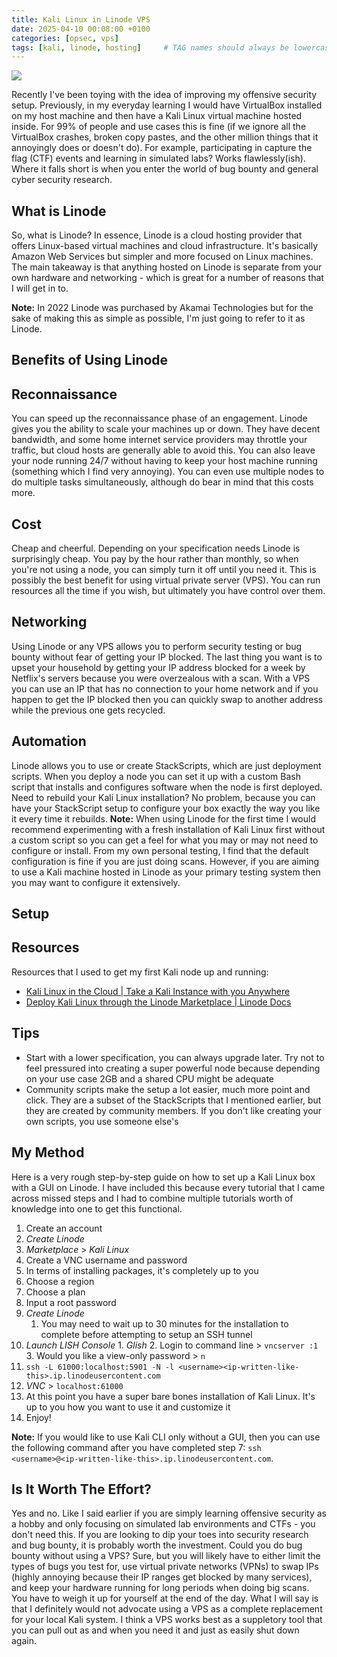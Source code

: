 ```yaml
---
title: Kali Linux in Linode VPS
date: 2025-04-10 00:08:00 +0100
categories: [opsec, vps]
tags: [kali, linode, hosting]     # TAG names should always be lowercase
---
```


![](https://res.cloudinary.com/djo6idowf/image/upload/v1744238834/7181e9fc416d5efe46f317221c87a361a381c032385bfba8_bzw62c.png)

Recently I've been toying with the idea of improving my offensive security setup. Previously, in my everyday learning I would have VirtualBox installed on my host machine and then have a Kali Linux virtual machine hosted inside. For 99% of people and use cases this is fine (if we ignore all the VirtualBox crashes, broken copy pastes, and the other million things that it annoyingly does or doesn't do). For example, participating in capture the flag (CTF) events and learning in simulated labs? Works flawlessly(ish). Where it falls short is when you enter the world of bug bounty and general cyber security research.

## What is Linode

So, what is Linode? In essence, Linode is a cloud hosting provider that offers Linux-based virtual machines and cloud infrastructure. It's basically Amazon Web Services but simpler and more focused on Linux machines. The main takeaway is that anything hosted on Linode is separate from your own hardware and networking - which is great for a number of reasons that I will get in to.

**Note:** In 2022 Linode was purchased by Akamai Technologies but for the sake of making this as simple as possible, I'm just going to refer to it as Linode.

## Benefits of Using Linode

## Reconnaissance

You can speed up the reconnaissance phase of an engagement. Linode gives you the ability to scale your machines up or down. They have decent bandwidth, and some home internet service providers may throttle your traffic, but cloud hosts are generally able to avoid this. You can also leave your node running 24/7 without having to keep your host machine running (something which I find very annoying). You can even use multiple nodes to do multiple tasks simultaneously, although do bear in mind that this costs more.

## Cost

Cheap and cheerful. Depending on your specification needs Linode is surprisingly cheap. You pay by the hour rather than monthly, so when you're not using a node, you can simply turn it off until you need it. This is possibly the best benefit for using virtual private server (VPS). You can run resources all the time if you wish, but ultimately you have control over them.

## Networking

Using Linode or any VPS allows you to perform security testing or bug bounty without fear of getting your IP blocked. The last thing you want is to upset your household by getting your IP address blocked for a week by Netflix's servers because you were overzealous with a scan. With a VPS you can use an IP that has no connection to your home network and if you happen to get the IP blocked then you can quickly swap to another address while the previous one gets recycled.

## Automation

Linode allows you to use or create StackScripts, which are just deployment scripts. When you deploy a node you can set it up with a custom Bash script that installs and configures software when the node is first deployed. Need to rebuild your Kali Linux installation? No problem, because you can have your StackScript setup to configure your box exactly the way you like it every time it rebuilds. **Note:** When using Linode for the first time I would recommend experimenting with a fresh installation of Kali Linux first without a custom script so you can get a feel for what you may or may not need to configure or install. From my own personal testing, I find that the default configuration is fine if you are just doing scans. However, if you are aiming to use a Kali machine hosted in Linode as your primary testing system then you may want to configure it extensively.

## Setup

## Resources

Resources that I used to get my first Kali node up and running:

- [Kali Linux in the Cloud | Take a Kali Instance with you Anywhere](https://www.youtube.com/watch?v=Oox2hF4SZLU)
- [Deploy Kali Linux through the Linode Marketplace | Linode Docs](https://www.linode.com/docs/marketplace-docs/guides/kali-linux/)

## Tips

*   Start with a lower specification, you can always upgrade later. Try not to feel pressured into creating a super powerful node because depending on your use case 2GB and a shared CPU might be adequate
*   Community scripts make the setup a lot easier, much more point and click. They are a subset of the StackScripts that I mentioned earlier, but they are created by community members. If you don't like creating your own scripts, you use someone else's

## My Method

Here is a very rough step-by-step guide on how to set up a Kali Linux box with a GUI on Linode. I have included this because every tutorial that I came across missed steps and I had to combine multiple tutorials worth of knowledge into one to get this functional.

1.  Create an account
2.  _Create Linode_
3.  _Marketplace_ \> _Kali Linux_
4.  Create a VNC username and password
5.  In terms of installing packages, it's completely up to you
6.  Choose a region
7.  Choose a plan
8.  Input a root password
9.  _Create Linode_
    1.  You may need to wait up to 30 minutes for the installation to complete before attempting to setup an SSH tunnel
10.  _Launch LISH Console_
    1.  _Glish_
    2.  Login to command line > `vncserver :1`
    3.  Would you like a view-only password > `n`
11.  `ssh -L 61000:localhost:5901 -N -l <username><ip-written-like-this>.ip.linodeusercontent.com`
12.  _VNC_ \> `localhost:61000`
13.  At this point you have a super bare bones installation of Kali Linux. It's up to you how you want to use it and customize it
14.  Enjoy!

**Note:** If you would like to use Kali CLI only without a GUI, then you can use the following command after you have completed step 7: `ssh <username>@<ip-written-like-this>.ip.linodeusercontent.com`.

## Is It Worth The Effort?

Yes and no. Like I said earlier if you are simply learning offensive security as a hobby and only focusing on simulated lab environments and CTFs - you don't need this. If you are looking to dip your toes into security research and bug bounty, it is probably worth the investment. Could you do bug bounty without using a VPS? Sure, but you will likely have to either limit the types of bugs you test for, use virtual private networks (VPNs) to swap IPs (highly annoying because their IP ranges get blocked by many services), and keep your hardware running for long periods when doing big scans. You have to weigh it up for yourself at the end of the day. What I will say is that I definitely would not advocate using a VPS as a complete replacement for your local Kali system. I think a VPS works best as a suppletory tool that you can pull out as and when you need it and just as easily shut down again.